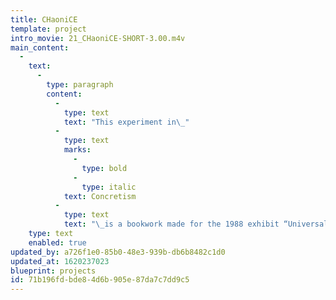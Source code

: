 ```yaml
---
title: CHaoniCE
template: project
intro_movie: 21_CHaoniCE-SHORT-3.00.m4v
main_content:
  -
    text:
      -
        type: paragraph
        content:
          -
            type: text
            text: "This experiment in\_"
          -
            type: text
            marks:
              -
                type: bold
              -
                type: italic
            text: Concretism
          -
            type: text
            text: "\_is a bookwork made for the 1988 exhibit “Universal/unique” held at the University of the Arts, Philadelphia. The bookwork documents the process to produce work for this exhibit and its theme."
    type: text
    enabled: true
updated_by: a726f1e0-85b0-48e3-939b-db6b8482c1d0
updated_at: 1620237023
blueprint: projects
id: 71b196fd-bde8-4d6b-905e-87da7c7dd9c5
---
```

